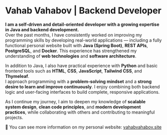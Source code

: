#                   Vahab Vahabov | Backend Developer  

**I am a self-driven and detail-oriented developer with a growing expertise in Java and backend development.**  
Over the past months, I have consistently worked on improving my programming skills by developing real-world applications — including a fully functional personal website built with **Java (Spring Boot)**, **REST APIs**, **PostgreSQL**, and **Docker**. This experience has strengthened my understanding of **web technologies** and **software architecture**.  

In addition to Java, I also have practical experience with **Python** and basic frontend tools such as **HTML**, **CSS**, **JavaScript**, **Tailwind CSS**, and **Thymeleaf**.  
I approach programming with a **problem-solving mindset** and a **strong desire to learn and improve continuously**. I enjoy combining both backend logic and user-facing interfaces to build complete, responsive applications.  

As I continue my journey, I aim to deepen my knowledge of **scalable system design**, **clean code principles**, and **modern development practices**, while collaborating with others and contributing to meaningful projects.  

🔗 You can see more information on my personal website: [vahabvahabov.site](https://www.vahabvahabov.site/)  
